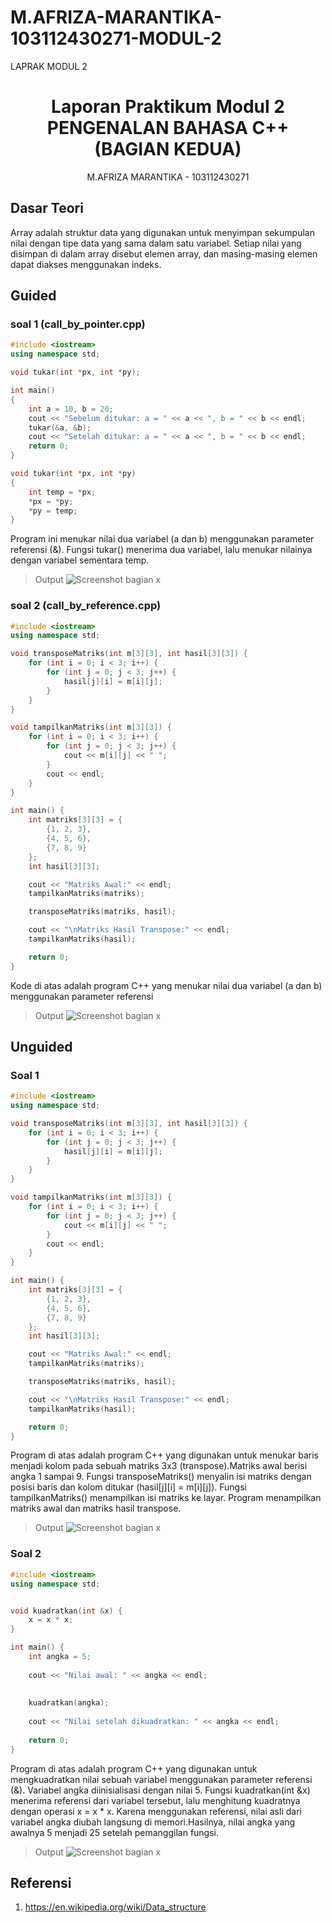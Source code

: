 # M.AFRIZA-MARANTIKA-103112430271-MODUL-2
LAPRAK MODUL 2

# <h1 align="center">Laporan Praktikum Modul 2 <br> PENGENALAN BAHASA C++ (BAGIAN KEDUA) </h1>
<p align="center">M.AFRIZA MARANTIKA - 103112430271</p>

## Dasar Teori

Array adalah struktur data yang digunakan untuk menyimpan sekumpulan nilai dengan tipe data yang sama dalam satu variabel. Setiap nilai yang disimpan di dalam array disebut elemen array, dan masing-masing elemen dapat diakses menggunakan indeks.
## Guided
### soal 1 (call_by_pointer.cpp)
```c++
#include <iostream>
using namespace std;

void tukar(int *px, int *py); 

int main()
{
    int a = 10, b = 20;
    cout << "Sebelum ditukar: a = " << a << ", b = " << b << endl;
    tukar(&a, &b);
    cout << "Setelah ditukar: a = " << a << ", b = " << b << endl;
    return 0;
}

void tukar(int *px, int *py)
{
    int temp = *px;
    *px = *py;
    *py = temp;
}
```
Program ini menukar nilai dua variabel (a dan b) menggunakan parameter referensi (&).
Fungsi tukar() menerima dua variabel, lalu menukar nilainya dengan variabel sementara temp.


> Output
> ![Screenshot bagian x](outputmodul2/ssguided1.png)
### soal 2 (call_by_reference.cpp)
```c++
#include <iostream>
using namespace std;

void transposeMatriks(int m[3][3], int hasil[3][3]) {
    for (int i = 0; i < 3; i++) {
        for (int j = 0; j < 3; j++) {
            hasil[j][i] = m[i][j];
        }
    }
}

void tampilkanMatriks(int m[3][3]) {
    for (int i = 0; i < 3; i++) {
        for (int j = 0; j < 3; j++) {
            cout << m[i][j] << " ";
        }
        cout << endl;
    }
}

int main() {
    int matriks[3][3] = {
        {1, 2, 3},
        {4, 5, 6},
        {7, 8, 9}
    };
    int hasil[3][3];

    cout << "Matriks Awal:" << endl;
    tampilkanMatriks(matriks);

    transposeMatriks(matriks, hasil);

    cout << "\nMatriks Hasil Transpose:" << endl;
    tampilkanMatriks(hasil);

    return 0;
}
```
Kode di atas adalah program C++ yang menukar nilai dua variabel (a dan b) menggunakan parameter referensi

> Output
> ![Screenshot bagian x](outputmodul2/ssguided2.png)


## Unguided

### Soal 1

```c++
#include <iostream>
using namespace std;

void transposeMatriks(int m[3][3], int hasil[3][3]) {
    for (int i = 0; i < 3; i++) {
        for (int j = 0; j < 3; j++) {
            hasil[j][i] = m[i][j];
        }
    }
}

void tampilkanMatriks(int m[3][3]) {
    for (int i = 0; i < 3; i++) {
        for (int j = 0; j < 3; j++) {
            cout << m[i][j] << " ";
        }
        cout << endl;
    }
}

int main() {
    int matriks[3][3] = {
        {1, 2, 3},
        {4, 5, 6},
        {7, 8, 9}
    };
    int hasil[3][3];

    cout << "Matriks Awal:" << endl;
    tampilkanMatriks(matriks);

    transposeMatriks(matriks, hasil);

    cout << "\nMatriks Hasil Transpose:" << endl;
    tampilkanMatriks(hasil);

    return 0;
}
```
Program di atas adalah program C++ yang digunakan untuk menukar baris menjadi kolom pada sebuah matriks 3x3 (transpose).Matriks awal berisi angka 1 sampai 9. Fungsi transposeMatriks() menyalin isi matriks dengan posisi baris dan kolom ditukar (hasil[j][i] = m[i][j]). Fungsi tampilkanMatriks() menampilkan isi matriks ke layar. Program menampilkan matriks awal dan matriks hasil transpose.
       


> Output
> ![Screenshot bagian x](outputmodul2/ssunguided1.png)



### Soal 2

```c++
#include <iostream>
using namespace std;


void kuadratkan(int &x) {
    x = x * x;
}

int main() {
    int angka = 5;
    
    cout << "Nilai awal: " << angka << endl;
    
    
    kuadratkan(angka);
    
    cout << "Nilai setelah dikuadratkan: " << angka << endl;
    
    return 0;
}
```
Program di atas adalah program C++ yang digunakan untuk mengkuadratkan nilai sebuah variabel menggunakan parameter referensi (&). Variabel angka diinisialisasi dengan nilai 5. Fungsi kuadratkan(int &x) menerima referensi dari variabel tersebut, lalu menghitung kuadratnya dengan operasi x = x * x. Karena menggunakan referensi, nilai asli dari variabel angka diubah langsung di memori.Hasilnya, nilai angka yang awalnya 5 menjadi 25 setelah pemanggilan fungsi.


> Output
> ![Screenshot bagian x](outputmodul2/ssunguided2.png)


## Referensi

1. https://en.wikipedia.org/wiki/Data_structure
